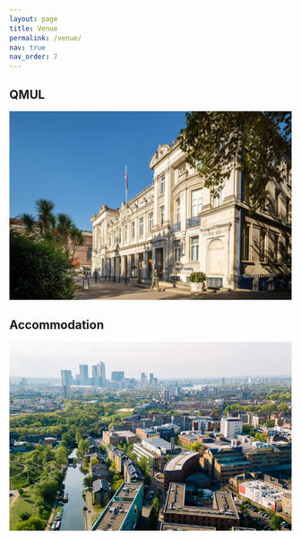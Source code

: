 ```yaml
---
layout: page
title: Venue
permalink: /venue/
nav: true
nav_order: 7
---
```


## QMUL

![](../assets/img/qb.jpg)

## Accommodation

![](../assets/img/qm.jpg)
